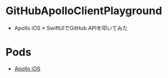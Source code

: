# GitHubApolloClientPlayground

- Apollo iOS × SwiftUIでGitHub APIを叩いてみた

# Pods

- [Apollo iOS](https://github.com/apollographql/apollo-ios)
